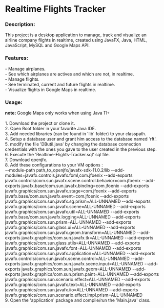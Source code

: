 <h1>Realtime Flights Tracker</h1>
<h3>Description:</h3>
This project is a desktop application to manage, track and visualize an airline company flights in realtime, created using JavaFX, Java, HTML, JavaScript, MySQL and Google Maps API.
<h3>Features:</h3>
- Manage airplanes.<br/>
- See which airplanes are actives and which are not, in realtime.<br/>
- Manage flights.<br/>
- See terminated, current and future flights in realtime.<br/>
- Visualize flights in Google Maps in realtime.
<h3>Usage:</h3>
<b>note:</b> Google Maps only works when using Java 11+<br/><br/>
1. Download the project or clone it.<br/>
2. Open Root folder in your favorite Java IDE.<br/>
3. Add needed libraries (can be found in 'lib' folder) to your classpath.<br/>
4. Setup a database user and grant him access to the database named 'rft'.<br/>
5. modify the file 'DButil.java' by changing the database connection credentials with the ones you gave to the user created in the previous step.<br/>
6. Execute the 'Realtime-Flights-Tracker.sql' sql file.<br/>
7. Download openjfx.<br/>
8. Add these configurations to your VM options :<br/>
--module-path
path_to_openjfx/javafx-sdk-11.0.2/lib
--add-modules=javafx.controls,javafx.fxml,com.jfoenix
--add-exports
javafx.controls/com.sun.javafx.scene.control.behavior=com.jfoenix
--add-exports
javafx.base/com.sun.javafx.binding=com.jfoenix
--add-exports
javafx.graphics/com.sun.javafx.stage=com.jfoenix
--add-exports
javafx.base/com.sun.javafx.event=com.jfoenix
--add-exports
javafx.graphics/com.sun.javafx.sg.prism=ALL-UNNAMED
--add-exports
javafx.graphics/com.sun.javafx.scene=ALL-UNNAMED
--add-exports
javafx.graphics/com.sun.javafx.util=ALL-UNNAMED
--add-exports
javafx.base/com.sun.javafx.logging=ALL-UNNAMED
--add-exports
javafx.graphics/com.sun.prism=ALL-UNNAMED
--add-exports
javafx.graphics/com.sun.glass.ui=ALL-UNNAMED
--add-exports
javafx.graphics/com.sun.javafx.geom.transform=ALL-UNNAMED
--add-exports
javafx.graphics/com.sun.javafx.tk=ALL-UNNAMED
--add-exports
javafx.graphics/com.sun.glass.utils=ALL-UNNAMED
--add-exports
javafx.graphics/com.sun.javafx.font=ALL-UNNAMED
--add-exports
javafx.graphics/com.sun.javafx.application=ALL-UNNAMED
--add-exports
javafx.controls/com.sun.javafx.scene.control=ALL-UNNAMED
--add-exports
javafx.graphics/com.sun.javafx.scene.input=ALL-UNNAMED
--add-exports
javafx.graphics/com.sun.javafx.geom=ALL-UNNAMED
--add-exports
javafx.graphics/com.sun.prism.paint=ALL-UNNAMED
--add-exports
javafx.graphics/com.sun.scenario.effect=ALL-UNNAMED
--add-exports
javafx.graphics/com.sun.javafx.text=ALL-UNNAMED
--add-exports
javafx.graphics/com.sun.javafx.iio=ALL-UNNAMED
--add-exports
javafx.graphics/com.sun.scenario.effect.impl.prism=ALL-UNNAMED<br/>
9. Open the 'application' package and compile/run the 'Main.java' class.
